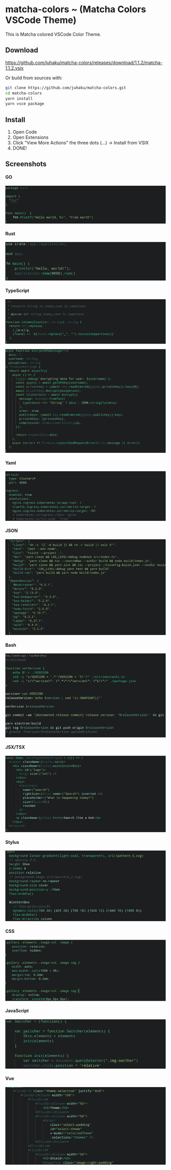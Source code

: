 # matcha-colors  ~ (Matcha Colors VSCode Theme)

This is Matcha colored VSCode Color Theme.

## Download

https://github.com/juhaku/matcha-colors/releases/download/1.1.2/matcha-1.1.2.vsix

Or build from sources with:

```bash
git clone https://github.com/juhaku/matcha-colors.git
cd matcha-colors
yarn install
yarn vsce package
```

## Install

1. Open Code
2. Open Extensions
3. Click "View More Actions" the three dots (...) -> Install from VSIX
4. DONE!

## Screenshots

#### GO
![GO](https://github.com/juhaku/matcha-colors/blob/master/screenshots/Screenshot_20210123_145536.png)

#### Rust
![Rust](https://github.com/juhaku/matcha-colors/blob/master/screenshots/Screenshot_20210218_233538.png)

#### TypeScript
![TypeScript](https://github.com/juhaku/matcha-colors/blob/master/screenshots/Screenshot_20210123_143158.png)

![TypeScript](https://github.com/juhaku/matcha-colors/blob/master/screenshots/Screenshot_20210123_143318.png)

#### Yaml
![Yaml](https://github.com/juhaku/matcha-colors/blob/master/screenshots/Screenshot_20210123_143445.png)

#### JSON
![JSON](https://github.com/juhaku/matcha-colors/blob/master/screenshots/Screenshot_20210123_143400.png)

#### Bash
![Bash](https://github.com/juhaku/matcha-colors/blob/master/screenshots/Screenshot_20210123_145504.png)

#### JSX/TSX
![JSX/TSX](https://github.com/juhaku/matcha-colors/blob/master/screenshots/Screenshot_20210123_143827.png)

#### Stylus
![Stylus](https://github.com/juhaku/matcha-colors/blob/master/screenshots/Screenshot_20210123_145108.png)

#### CSS
![CSS](https://github.com/juhaku/matcha-colors/blob/master/screenshots/Screenshot_20210123_144900.png)

#### JavaScript
![JavaScript](https://github.com/juhaku/matcha-colors/blob/master/screenshots/Screenshot_20210218_234025.png)

#### Vue
![Vue](https://github.com/juhaku/matcha-colors/blob/master/screenshots/Screenshot_20210123_145437.png)

